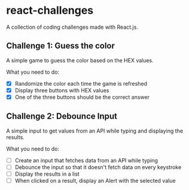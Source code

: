 # react-challenges

A collection of coding challenges made with React.js.

## Challenge 1: Guess the color

A simple game to guess the color based on the HEX values.

What you need to do:

- [x] Randomize the color each time the game is refreshed
- [x] Display three buttons with HEX values
- [x] One of the three buttons should be the correct answer

## Challenge 2: Debounce Input

A simple input to get values from an API while typing and displaying the results.

What you need to do:

- [ ] Create an input that fetches data from an API while typing
- [ ] Debounce the input so that it doesn't fetch data on every keystroke
- [ ] Display the results in a list
- [ ] When clicked on a result, display an Alert with the selected value
